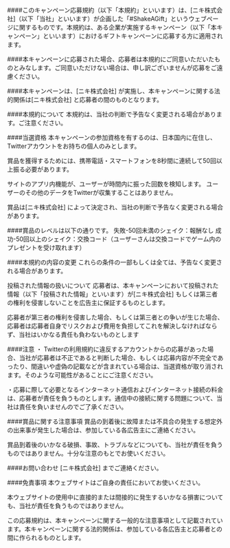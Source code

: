 <!-- このキャンペーン応募規約（以下「本規約」といいます）は、株式会社ビリビリ（以下「当社」といいます）が企画した「#深淵覚醒チャレンジ」というウェブページに関するものです。本規約は、ある企業が実施するキャンペーン（以下「本キャンペーン」といいます）におけるギフトキャンペーンに応募する方に適用されます。

本キャンペーンに応募された場合、応募者は本規約にご同意いただいたものとみなします。ご同意いただけない場合は、申し訳ございませんが応募をご遠慮ください。

本キャンペーンは、株式会社ビリビリが実施し、本キャンペーンに関する法的関係は株式会社ビリビリと応募者の間のものとなります。

#### 本規約について

本規約は、当社の判断で予告なく変更される場合があります。ご注意ください。

#### キャンペーン内容について

本キャンペーンの参加資格を有するのは、日本国内に在住し、Twitterアカウントをお持ちの個人のみとします。

賞品を獲得するためには、携帯電話・スマートフォンを8秒間に連続して60回以上振る必要があります。

サイトのアプリ内機能が、ユーザーが時間内に振った回数を検知します。 ユーザーのその他のデータをTwitterが収集することはありません。

賞品は株式会社ビリビリによって決定され、当社の判断で予告なく変更される場合があります。

#### #深淵覚醒チャレンジ 賞品について

募集契約書

ゲーム内で利用できるアイテム「募集契約書」を、チャレンジ成功者のシェア数1000件ごとにプレイヤー全員にプレゼントいたします。 5000件達成で最大10枚をプレゼントいたします。

#### 【報酬内容】

*   シェア投稿1000件達成→「募集契約書」２枚プレゼント
*   シェア投稿2000件達成→「募集契約書」合計4枚プレゼント
*   シェア投稿3000件達成→「募集契約書」合計6枚プレゼント
*   シェア投稿4000件達成→「募集契約書」合計8枚プレゼント
*   シェア投稿5000件達成→「募集契約書」合計10枚プレゼント

#### ブラサジTシャツ

チャレンジ成功後、Twitterへのシェア投稿ボタンから投稿した方を対象に抽選で50名様にプレゼントいたします。 当選者には後日「ブラック・サージナイト」公式TwitterよりDMにてご案内をさせていただきます。

#### 本規約の内容の変更

これらの条件の一部もしくは全ては、予告なく変更される場合があります。

#### 投稿された情報の扱いについて

応募者は、本キャンペーンにおいて投稿された情報（以下「投稿された情報」といいます）が株式会社ビリビリもしくは第三者の権利を侵害しないことを広告主に保証するものとします。

応募者が第三者の権利を侵害した場合、もしくは第三者との争いが生じた場合、応募者は応募者自身でリスクおよび費用を負担してこれを解決しなければならず、当社はいかなる責任も負わないものとします

#### 注意

*   Twitterの利用規約に違反するアカウントからの応募があった場合、当社が応募者は不正であると判断した場合、もしくは応募内容が不完全であったり、間違いや虚偽の記載などが含まれている場合は、当選資格が取り消されます。そのような可能性があることにご注意ください。
    
*   応募に際して必要となるインターネット通信およびインターネット接続の料金は、応募者が責任を負うものとします。通信中の接続に関する問題について、当社は責任を負いませんのでご了承ください。
    

#### 賞品に関する注意事項

賞品の到着後に故障または不具合の発生する想定外の出来事が発生した場合は、参加している各広告主にご連絡ください。

賞品到着後のいかなる破損、事故、トラブルなどについても、当社が責任を負うものではありません。十分な注意のもとでお使いください。

お問い合わせ 株式会社ビリビリまでご連絡ください。

#### 免責事項

本ウェブサイトはご自身の責任においてお使いください。

本ウェブサイトの使用中に直接的または間接的に発生するいかなる損害についても、当社が責任を負うものではありません。

この応募規約は、本キャンペーンに関する一般的な注意事項として記載されています。本キャンペーンに関する法的関係は、参加している各広告主と応募者との間に作られるものとします。 -->

####このキャンペーン応募規約（以下「本規約」といいます）は、[ニキ株式会社]（以下「当社」といいます）が企画した「#ShakeAGift」というウェブページに関するものです。本規約は、ある企業が実施するキャンペーン（以下「本キャンペーン」といいます）におけるギフトキャンペーンに応募する方に適用されます。

####本キャンペーンに応募された場合、応募者は本規約にご同意いただいたものとみなします。ご同意いただけない場合は、申し訳ございませんが応募をご遠慮ください。

####本キャンペーンは、[ニキ株式会社] が実施し、本キャンペーンに関する法的関係は[ニキ株式会社] と応募者の間のものとなります。  

####本規約について
本規約は、当社の判断で予告なく変更される場合があります。ご注意ください。

####当選資格
本キャンペーンの参加資格を有するのは、日本国内に在住し、Twitterアカウントをお持ちの個人のみとします。 

賞品を獲得するためには、携帯電話・スマートフォンを8秒間に連続して50回以上振る必要があります。

サイトのアプリ内機能が、ユーザーが時間内に振った回数を検知します。
ユーザーのその他のデータをTwitterが収集することはありません。

賞品は[ニキ株式会社] によって決定され、当社の判断で予告なく変更される場合があります。

####賞品のレベルは以下の通りです。
失敗-50回未満のシェイク：報酬なし
成功-50回以上のシェイク：交換コード（ユーザーさんは交換コードでゲーム内のプレゼントを受け取れます）

####本規約の内容の変更
これらの条件の一部もしくは全ては、予告なく変更される場合があります。

投稿された情報の扱いについて
応募者は、本キャンペーンにおいて投稿された情報（以下「投稿された情報」といいます）が[ニキ株式会社] もしくは第三者の権利を侵害しないことを広告主に保証するものとします。

応募者が第三者の権利を侵害した場合、もしくは第三者との争いが生じた場合、応募者は応募者自身でリスクおよび費用を負担してこれを解決しなければならず、当社はいかなる責任も負わないものとします

####注意
・ Twitterの利用規約に違反するアカウントからの応募があった場合、当社が応募者は不正であると判断した場合、もしくは応募内容が不完全であったり、間違いや虚偽の記載などが含まれている場合は、当選資格が取り消されます。そのような可能性があることにご注意ください。

・応募に際して必要となるインターネット通信およびインターネット接続の料金は、応募者が責任を負うものとします。通信中の接続に関する問題について、当社は責任を負いませんのでご了承ください。

####賞品に関する注意事項
賞品の到着後に故障または不具合の発生する想定外の出来事が発生した場合は、参加している各広告主にご連絡ください。

賞品到着後のいかなる破損、事故、トラブルなどについても、当社が責任を負うものではありません。十分な注意のもとでお使いください。

####お問い合わせ
[ニキ株式会社] までご連絡ください。 

####免責事項
本ウェブサイトはご自身の責任においてお使いください。

本ウェブサイトの使用中に直接的または間接的に発生するいかなる損害についても、当社が責任を負うものではありません。

この応募規約は、本キャンペーンに関する一般的な注意事項として記載されています。本キャンペーンに関する法的関係は、参加している各広告主と応募者との間に作られるものとします。
